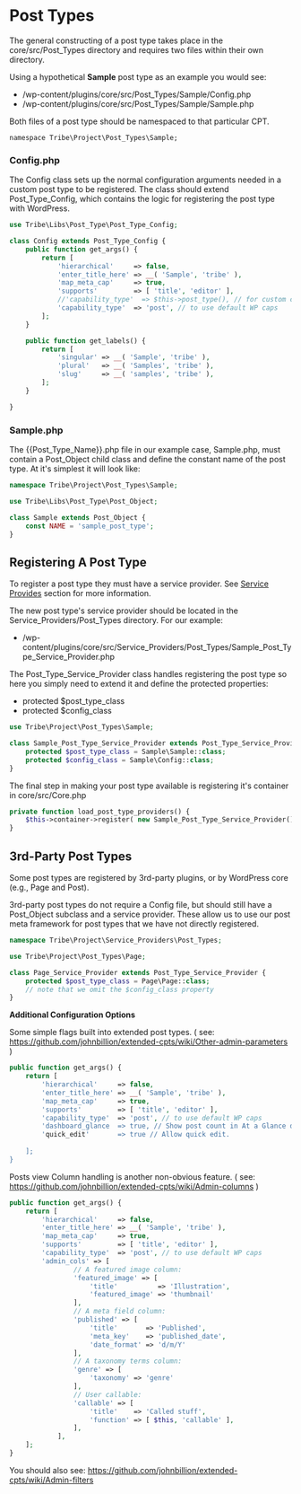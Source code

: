 # Post Types

The general constructing of a post type takes place in the core/src/Post_Types directory and requires two files within their own directory.

Using a hypothetical **Sample** post type as an example you would see:

- /wp-content/plugins/core/src/Post_Types/Sample/Config.php
- /wp-content/plugins/core/src/Post_Types/Sample/Sample.php

Both files of a post type should be namespaced to that particular CPT.

```namespace Tribe\Project\Post_Types\Sample;```

### Config.php

The Config class sets up the normal configuration arguments needed in a custom post type to be registered.  The class should extend Post_Type_Config, which contains the logic for registering the post type with WordPress.

```php
use Tribe\Libs\Post_Type\Post_Type_Config;

class Config extends Post_Type_Config {
	public function get_args() {
		return [
			'hierarchical'     => false,
			'enter_title_here' => __( 'Sample', 'tribe' ),
			'map_meta_cap'     => true,
			'supports'         => [ 'title', 'editor' ],
			//'capability_type'  => $this->post_type(), // for custom caps
			'capability_type'  => 'post', // to use default WP caps
		];
	}

	public function get_labels() {
		return [
			'singular' => __( 'Sample', 'tribe' ),
			'plural'   => __( 'Samples', 'tribe' ),
			'slug'     => __( 'samples', 'tribe' ),
		];
	}

}
```

### Sample.php

The {{Post_Type_Name}}.php file in our example case, Sample.php, must contain a Post_Object child class and define the constant name of the post type.  At it's simplest it will look like:

```php
namespace Tribe\Project\Post_Types\Sample;

use Tribe\Libs\Post_Type\Post_Object;

class Sample extends Post_Object {
	const NAME = 'sample_post_type';
}
```

## Registering A Post Type

To register a post type they must have a service provider.  See [Service Provides](service-providers.md) section for more information.

The new post type's service provider should be located in the Service_Providers/Post_Types directory.  For our example:

 - /wp-content/plugins/core/src/Service_Providers/Post_Types/Sample_Post_Type_Service_Provider.php

The Post_Type_Service_Provider class handles registering the post type so here you simply need to extend it and define the protected properties:

- protected $post_type_class
- protected $config_class

```php
use Tribe\Project\Post_Types\Sample;

class Sample_Post_Type_Service_Provider extends Post_Type_Service_Provider {
	protected $post_type_class = Sample\Sample::class;
	protected $config_class = Sample\Config::class;
}
```

The final step in making your post type available is registering it's container in core/src/Core.php

```php
private function load_post_type_providers() {
	$this->container->register( new Sample_Post_Type_Service_Provider() );
}
```

## 3rd-Party Post Types

Some post types are registered by 3rd-party plugins, or by WordPress core (e.g., Page and Post).

3rd-party post types do not require a Config file, but should still have a Post_Object subclass and a service provider. These allow us to use our post meta framework for post types that we have not directly registered.

```php
namespace Tribe\Project\Service_Providers\Post_Types;

use Tribe\Project\Post_Types\Page;

class Page_Service_Provider extends Post_Type_Service_Provider {
	protected $post_type_class = Page\Page::class;
	// note that we omit the $config_class property
}
```

**Additional Configuration Options**

Some simple flags built into extended post types. ( see: https://github.com/johnbillion/extended-cpts/wiki/Other-admin-parameters ) 
```php
public function get_args() {
	return [
		'hierarchical'     => false,
		'enter_title_here' => __( 'Sample', 'tribe' ),
		'map_meta_cap'     => true,
		'supports'         => [ 'title', 'editor' ],
		'capability_type'  => 'post', // to use default WP caps
		'dashboard_glance  => true, // Show post count in At a Glance dashboard metabox.
		'quick_edit'       => true // Allow quick edit.
		
	];
}
```

Posts view Column handling is another non-obvious feature. ( see: https://github.com/johnbillion/extended-cpts/wiki/Admin-columns )
```php
public function get_args() {
	return [
		'hierarchical'     => false,
		'enter_title_here' => __( 'Sample', 'tribe' ),
		'map_meta_cap'     => true,
		'supports'         => [ 'title', 'editor' ],
		'capability_type'  => 'post', // to use default WP caps
		'admin_cols' => [
        		// A featured image column:
        		'featured_image' => [
        			'title'          => 'Illustration',
        			'featured_image' => 'thumbnail'
        		],
        		// A meta field column:
        		'published' => [
        			'title'       => 'Published',
        			'meta_key'    => 'published_date',
        			'date_format' => 'd/m/Y'
        		],
        		// A taxonomy terms column:
        		'genre' => [
        			'taxonomy' => 'genre'
        		],
        		// User callable:
        		'callable' => [
        		    'title'    => 'Called stuff',
        		    'function' => [ $this, 'callable' ],
        		],
        	],
	];
}
```

You should also see: https://github.com/johnbillion/extended-cpts/wiki/Admin-filters